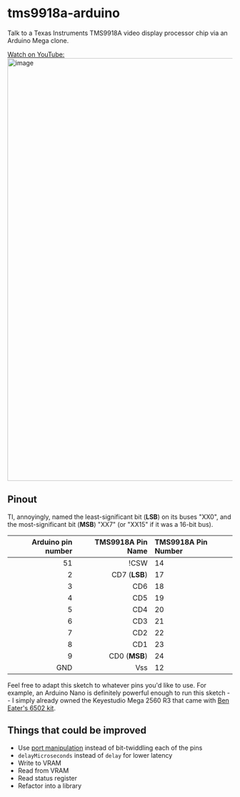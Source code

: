 # tms9918a-arduino
Talk to a Texas Instruments TMS9918A video display processor chip via an Arduino Mega clone.

[ Watch on YouTube: <br /><img width="946" alt="image" src="https://user-images.githubusercontent.com/1096993/116016083-8880f000-a609-11eb-83e8-9487ff10fe0a.png">](https://youtu.be/QYom_OBcBCY)

## Pinout

TI, annoyingly, named the least-significant bit (**LSB**) on its buses "XX0",
and the most-significant bit (**MSB**) "XX7" (or "XX15" if it was a 16-bit bus).

| Arduino pin number | TMS9918A Pin Name | TMS9918A Pin Number |
| ----------: | ----------------: | :------------------ |
| 51 | !CSW | 14 |
| 2 | CD7 (**LSB**) | 17 |
| 3 | CD6 | 18 |
| 4 | CD5 | 19 |
| 5 | CD4 | 20 |
| 6 | CD3 | 21 |
| 7 | CD2 | 22 |
| 8 | CD1 | 23 |
| 9 | CD0 (**MSB**) | 24 |
| GND | Vss | 12 |

Feel free to adapt this sketch to whatever pins you'd like to use. For example, an Arduino Nano
is definitely powerful enough to run this sketch -- I simply already owned the
Keyestudio Mega 2560 R3 that came with [Ben Eater's 6502 kit](https://eater.net/6502).

## Things that could be improved

* Use [port manipulation](https://www.arduino.cc/en/Reference/PortManipulation) instead of bit-twiddling each of the pins
* `delayMicroseconds` instead of `delay` for lower latency
* Write to VRAM
* Read from VRAM
* Read status register
* Refactor into a library
